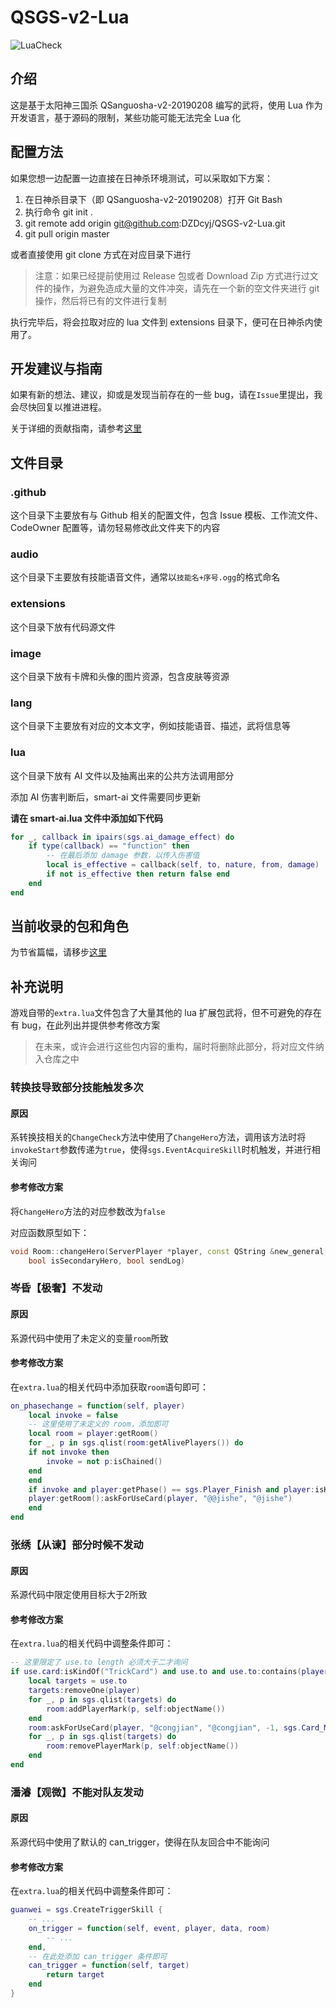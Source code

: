 # QSGS-v2-Lua
![LuaCheck](https://github.com/DZDcyj/QSGS-v2-Lua/actions/workflows/lua-check.yml/badge.svg)
## 介绍
这是基于太阳神三国杀 QSanguosha-v2-20190208 编写的武将，使用 Lua 作为开发语言，基于源码的限制，某些功能可能无法完全 Lua 化

## 配置方法
如果您想一边配置一边直接在日神杀环境测试，可以采取如下方案：
1. 在日神杀目录下（即 QSanguosha-v2-20190208）打开 Git Bash
2. 执行命令 git init .
3. git remote add origin git@github.com:DZDcyj/QSGS-v2-Lua.git
4. git pull origin master

或者直接使用 git clone 方式在对应目录下进行

> 注意：如果已经提前使用过 Release 包或者 Download Zip 方式进行过文件的操作，为避免造成大量的文件冲突，请先在一个新的空文件夹进行 git 操作，然后将已有的文件进行复制

执行完毕后，将会拉取对应的 lua 文件到 extensions 目录下，便可在日神杀内使用了。

## 开发建议与指南
如果有新的想法、建议，抑或是发现当前存在的一些 bug，请在`Issue`里提出，我会尽快回复以推进进程。

关于详细的贡献指南，请参考[这里](.github/CONTRIBUTING.md)

## 文件目录
### .github
这个目录下主要放有与 Github 相关的配置文件，包含 Issue 模板、工作流文件、CodeOwner 配置等，请勿轻易修改此文件夹下的内容

### audio
这个目录下主要放有技能语音文件，通常以`技能名+序号.ogg`的格式命名

### extensions
这个目录下放有代码源文件

### image
这个目录下放有卡牌和头像的图片资源，包含皮肤等资源

### lang
这个目录下主要放有对应的文本文字，例如技能语音、描述，武将信息等

### lua
这个目录下放有 AI 文件以及抽离出来的公共方法调用部分

添加 AI 伤害判断后，smart-ai 文件需要同步更新

**请在 smart-ai.lua 文件中添加如下代码**
```Lua
for _, callback in ipairs(sgs.ai_damage_effect) do
    if type(callback) == "function" then
        -- 在最后添加 damage 参数，以传入伤害值
        local is_effective = callback(self, to, nature, from, damage)
        if not is_effective then return false end
    end
end
```

## 当前收录的包和角色
为节省篇幅，请移步[这里](./Generals.md)

## 补充说明
游戏自带的`extra.lua`文件包含了大量其他的 lua 扩展包武将，但不可避免的存在有 bug，在此列出并提供参考修改方案

> 在未来，或许会进行这些包内容的重构，届时将删除此部分，将对应文件纳入仓库之中

### 转换技导致部分技能触发多次
#### 原因
系转换技相关的`ChangeCheck`方法中使用了`ChangeHero`方法，调用该方法时将`invokeStart`参数传递为`true`，使得`sgs.EventAcquireSkill`时机触发，并进行相关询问

#### 参考修改方案
将`ChangeHero`方法的对应参数改为`false`

对应函数原型如下：
```C++
void Room::changeHero(ServerPlayer *player, const QString &new_general, bool full_state, bool invokeStart,
    bool isSecondaryHero, bool sendLog)
```
### 岑昏【极奢】不发动
#### 原因
系源代码中使用了未定义的变量`room`所致

#### 参考修改方案
在`extra.lua`的相关代码中添加获取`room`语句即可：
```Lua
on_phasechange = function(self, player)
    local invoke = false
    -- 这里使用了未定义的 room，添加即可
    local room = player:getRoom()
    for _, p in sgs.qlist(room:getAlivePlayers()) do
	if not invoke then
		invoke = not p:isChained()
	end
    end
    if invoke and player:getPhase() == sgs.Player_Finish and player:isKongcheng() and player:getHp() > 0 then
	player:getRoom():askForUseCard(player, "@@jishe", "@jishe")
    end
end
```
### 张绣【从谏】部分时候不发动
#### 原因
系源代码中限定使用目标大于2所致

#### 参考修改方案
在`extra.lua`的相关代码中调整条件即可：
```Lua
-- 这里限定了 use.to length 必须大于二才询问
if use.card:isKindOf("TrickCard") and use.to and use.to:contains(player) and use.to:length() > 2 then
	local targets = use.to
	targets:removeOne(player)
	for _, p in sgs.qlist(targets) do
		room:addPlayerMark(p, self:objectName())
	end
	room:askForUseCard(player, "@congjian", "@congjian", -1, sgs.Card_MethodNone)
	for _, p in sgs.qlist(targets) do
		room:removePlayerMark(p, self:objectName())
	end
end
```

### 潘濬【观微】不能对队友发动
#### 原因
系源代码中使用了默认的 can_trigger，使得在队友回合中不能询问

#### 参考修改方案
在`extra.lua`的相关代码中调整条件即可：
```Lua
guanwei = sgs.CreateTriggerSkill {
    -- ...
    on_trigger = function(self, event, player, data, room)
        -- ...
    end,
    -- 在此处添加 can_trigger 条件即可
    can_trigger = function(self, target)
        return target
    end
}
```
